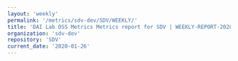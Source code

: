 ```yaml
---
layout: 'weekly'
permalink: '/metrics/sdv-dev/SDV/WEEKLY/'
title: 'DAI Lab OSS Metrics Metrics report for SDV | WEEKLY-REPORT-2020-01-26'
organization: 'sdv-dev'
repository: 'SDV'
current_date: '2020-01-26'
---
```

